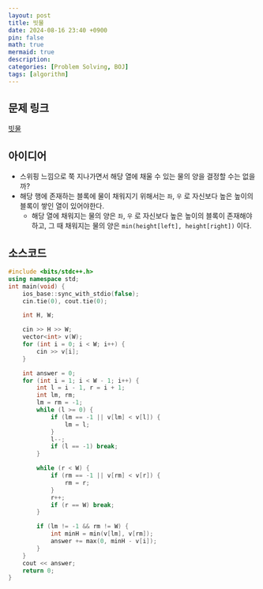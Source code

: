 ```yaml
---
layout: post
title: 빗물
date: 2024-08-16 23:40 +0900
pin: false
math: true
mermaid: true
description:
categories: [Problem Solving, BOJ]
tags: [algorithm]
---
```


## 문제 링크

[빗물](https://www.acmicpc.net/problem/14719)

## 아이디어

* 스위핑 느낌으로 쭉 지나가면서 해당 열에 채울 수 있는 물의 양을 결정할 수는 없을까?
* 해당 행에 존재하는 블록에 물이 채워지기 위해서는 `좌`, `우` 로 자신보다 높은 높이의 블록이 쌓인 열이 있어야한다.
  * 해당 열에 채워지는 물의 양은 `좌`, `우` 로 자신보다 높은 높이의 블록이 존재해야하고, 그 때 채워지는 물의 양은 `min(height[left], height[right])` 이다.


## 소스코드
```c++
#include <bits/stdc++.h>
using namespace std;
int main(void) {
    ios_base::sync_with_stdio(false);
    cin.tie(0), cout.tie(0);

    int H, W;

    cin >> H >> W;
    vector<int> v(W);
    for (int i = 0; i < W; i++) {
        cin >> v[i];
    }

    int answer = 0;
    for (int i = 1; i < W - 1; i++) {
        int l = i - 1, r = i + 1;
        int lm, rm;
        lm = rm = -1;
        while (l >= 0) {
            if (lm == -1 || v[lm] < v[l]) {
                lm = l;
            }
            l--;
            if (l == -1) break;
        }

        while (r < W) {
            if (rm == -1 || v[rm] < v[r]) {
                rm = r;
            }
            r++;
            if (r == W) break;
        }

        if (lm != -1 && rm != W) {
            int minH = min(v[lm], v[rm]);
            answer += max(0, minH - v[i]);
        }
    }
    cout << answer;
    return 0;
}
```
